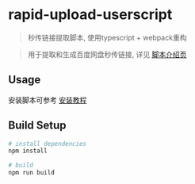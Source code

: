 # rapid-upload-userscript

> 秒传链接提取脚本, 使用typescript + webpack重构

> 用于提取和生成百度网盘秒传链接, 详见 [脚本介绍页](https://github.com/mengzonefire/rapid-upload-userscript/blob/main/homePage.md)

## Usage

安装脚本可参考 [安装教程](https://shimo.im/docs/Jqf8y260KuofSb4K/)

## Build Setup

``` bash
# install dependencies
npm install

# build
npm run build

